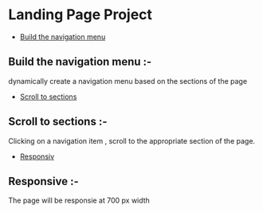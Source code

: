 # Landing Page Project

* [Build the navigation menu](#instructions)

##      Build the navigation menu :-

 dynamically create a navigation menu based on the sections of the page

* [Scroll to sections](#instructions)

##      Scroll to sections :-
 Clicking on a navigation item , scroll to the appropriate section of the page.

 * [Responsiv](#instructions)

##      Responsive :-
The page will be responsie at 700 px width